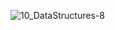 ![10_DataStructures-8](https://user-images.githubusercontent.com/35743667/57975536-7d5fc700-79d3-11e9-80b6-38f2931aab01.jpg)
